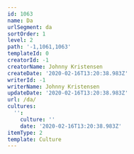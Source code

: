```yaml
---
id: 1063
name: Da
urlSegment: da
sortOrder: 1
level: 2
path: '-1,1061,1063'
templateId: 0
creatorId: -1
creatorName: Johnny Kristensen
createDate: '2020-02-16T13:20:38.983Z'
writerId: -1
writerName: Johnny Kristensen
updateDate: '2020-02-16T13:20:38.983Z'
url: /da/
cultures:
  '':
    culture: ''
    date: '2020-02-16T13:20:38.983Z'
itemType: 2
template: Culture
---
```


